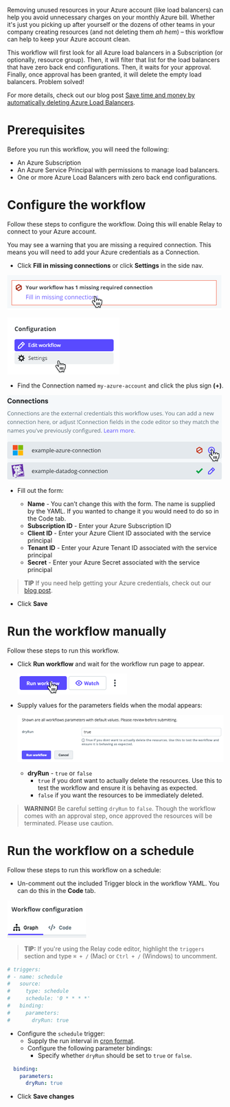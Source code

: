 Removing unused resources in your Azure account (like load balancers) can help you avoid unnecessary charges on your monthly Azure bill. Whether it's just you picking up after yourself or the dozens of other teams in your company creating resources (and not deleting them *ah hem*) – this workflow can help to keep your Azure account clean. 

This workflow will first look for all Azure load balancers in a Subscription (or optionally, resource group). Then, it will filter that list for the load balancers that have zero back end configurations. Then, it waits for your approval. Finally, once approval has been granted, it will delete the empty load balancers. Problem solved! 

For more details, check out our blog post [Save time and money by automatically deleting Azure Load Balancers](https://relay.sh/blog/save-time-and-money-by-automatically-deleting-unused-azure-load-balancers/).

# Prerequisites

Before you run this workflow, you will need the following:  
- An Azure Subscription  
- An Azure Service Principal with permissions to manage load balancers.  
- One or more Azure Load Balancers with zero back end configurations.  

# Configure the workflow  

Follow these steps to configure the workflow. Doing this will enable Relay to connect to your Azure account. 

You may see a warning that you are missing a required connection. This means you will need to add your Azure credentials as a Connection.


- Click **Fill in missing connections** or click **Settings** in the side nav.

![Fill in missing connections](/images/missing-connection.png)

![Click settings from side nav](/images/settings-sidenav.png)

- Find the Connection named `my-azure-account` and click the plus sign **(+)**. 

![Guide connections](/images/guide-connections.png)

- Fill out the form:  

   - **Name** - You can’t change this with the form. The name is supplied by the YAML. If you wanted to change it you would need to do so in the Code tab.
   - **Subscription ID** - Enter your Azure Subscription ID
   - **Client ID** - Enter your Azure Client ID associated with the service principal  
   - **Tenant ID** - Enter your Azure Tenant ID associated with the service principal
   - **Secret** - Enter your Azure Secret associated with the service principal  

> **TIP** If you need help getting your Azure credentials, check out our [blog post](https://relay.sh/blog/save-time-and-money-by-automatically-deleting-unused-azure-load-balancers/).

-  Click **Save** 

# Run the workflow manually

Follow these steps to run this workflow.

- Click **Run workflow** and wait for the workflow run page to appear.  

    ![Run workflow](/images/run-workflow-action.png)

- Supply values for the parameters fields when the modal appears:  

    ![Supply modal values](/images/dry-run-modal.png)

    - **dryRun** - `true` or `false` 
       - `true` if you dont want to actually delete the resources. Use this to test the workflow and ensure it is behaving as expected.
       - `false` if you want the resources to be immediately deleted.  

> **WARNING!** Be careful setting `dryRun` to `false`. Though the workflow comes with an approval step, once approved the resources will be terminated. Please use caution.

# Run the workflow on a schedule  
Follow these steps to run this workflow on a schedule:  
- Un-comment out the included Trigger block in the workflow YAML. You can do this in the **Code** tab.

![Code tab](/images/code-tab.png)

> **TIP:** If you're using the Relay code editor, highlight the `triggers` section and type `⌘ + /` (Mac) or `Ctrl + /` (Windows) to uncomment.  

```yaml
# triggers:
# - name: schedule
#   source:
#     type: schedule
#     schedule: '0 * * * *'
#   binding:
#     parameters:
#       dryRun: true
```

-  Configure the `schedule` trigger:  
   - Supply the run interval in [cron format](https://crontab.guru/).  
   - Configure the following parameter bindings:  
      - Specify whether `dryRun` should be set to `true` or `false`.  
```yaml
  binding:
    parameters:
      dryRun: true
```

- Click **Save changes**